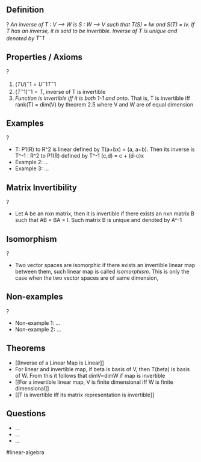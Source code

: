 
## Definition
?
*An inverse of T : V --> W is S : W --> V such that T(S) = Iw and S(T) = Iv. If T has an inverse, it is said to be invertible. Inverse of T is unique and denoted by $T^-1$*

## Properties / Axioms
?
1. $(TU)^-1=U^-1T^-1$
2. $(T^-1)^-1= T$, inverse of T is invertible
3. *Function is invertible iff it is both 1-1 and onto*. That is, T is invertible iff rank(T) = dim(V) by theorem 2.5 where V and W are of equal dimension
<!--SR:!2025-08-30,3,250-->

## Examples
?
- T: P1(R) to R^2 is linear defined by T(a+bx) = (a, a+b). Then its inverse is T^-1 : R^2 to P1(R) defined by T^-1 (c,d) = c + (d-c)x
‎ 
- Example 2: ...
‎ 
- Example 3: ...

## Matrix Invertibility
?
- Let A be an nxn matrix, then it is invertible if there exists an nxn matrix B such that AB = BA = I. Such matrix B is unique and denoted by A^-1
<!--SR:!2025-08-28,1,230-->


## Isomorphism
?
- Two vector spaces are isomorphic if there exists an invertible linear map between them, such linear map is called *isomorphism*. This is only the case when the two vector spaces are of same dimension,

## Non-examples
?
- Non-example 1: ...
- Non-example 2: ...

## Theorems
- [[Inverse of a Linear Map is Linear]]
- For linear and invertible map, if beta is basis of V, then T(beta) is basis of W. From this it follows that dimV=dimW if map is invertible
- [[For a invertible linear map, V is finite dimensional iff W is finite dimensional]]
- [[T is invertible iff its matrix representation is invertible]]

## Questions
- ...
- ...
- ...



#linear-algebra